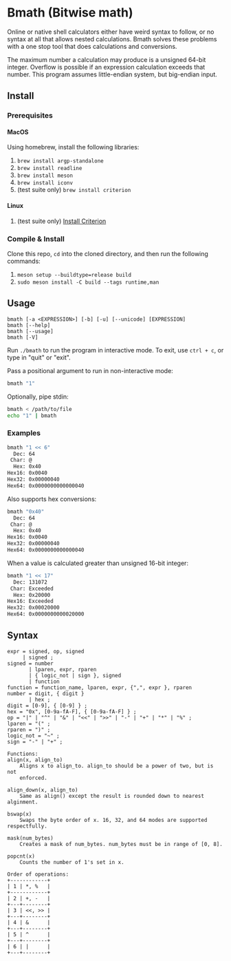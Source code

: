 # Bmath (Bitwise math)

Online or native shell calculators either have weird syntax to follow, or no
syntax at all that allows nested calculations. Bmath solves these problems with
a one stop tool that does calculations and conversions.

The maximum number a calculation may produce is a unsigned 64-bit integer.
Overflow is possible if an expression calculation exceeds that number.
This program assumes little-endian system, but big-endian input.

## Install

### Prerequisites

#### MacOS

Using homebrew, install the following libraries:

1. `brew install argp-standalone`
2. `brew install readline`
3. `brew install meson`
4. `brew install iconv`
5. (test suite only) `brew install criterion`

#### Linux

1. (test suite only) [Install Criterion](https://criterion.readthedocs.io/en/master/setup.html)

### Compile & Install

Clone this repo, `cd` into the cloned directory, and then run the following commands:

1. `meson setup --buildtype=release build`
2. `sudo meson install -C build --tags runtime,man`

## Usage

```
bmath [-a <EXPRESSION>] [-b] [-u] [--unicode] [EXPRESSION]
bmath [--help]
bmath [--usage]
bmath [-V]
```

Run `./bmath` to run the program in interactive mode. To exit, use `ctrl + c`,
or type in "quit" or "exit".

Pass a positional argument to run in
non-interactive mode:

```sh
bmath "1"
```

Optionally, pipe stdin:

```sh
bmath < /path/to/file
echo "1" | bmath
```

### Examples

```sh
bmath "1 << 6"
  Dec: 64
 Char: @
  Hex: 0x40
Hex16: 0x0040
Hex32: 0x00000040
Hex64: 0x0000000000000040
```

Also supports hex conversions:

```sh
bmath "0x40"
  Dec: 64
 Char: @
  Hex: 0x40
Hex16: 0x0040
Hex32: 0x00000040
Hex64: 0x0000000000000040
```

When a value is calculated greater than unsigned 16-bit integer:

```sh
bmath "1 << 17"
  Dec: 131072
 Char: Exceeded
  Hex: 0x20000
Hex16: Exceeded
Hex32: 0x00020000
Hex64: 0x0000000000020000
```

## Syntax

```
expr = signed, op, signed
     | signed ;
signed = number
       | lparen, expr, rparen
       | { logic_not | sign }, signed
       | function
function = function_name, lparen, expr, {",", expr }, rparen
number = digit, { digit }
       | hex ;
digit = [0-9], { [0-9] } ;
hex = "0x", [0-9a-fA-F], { [0-9a-fA-F] } ;
op = "|" | "^" | "&" | "<<" | ">>" | "-" | "+" | "*" | "%" ;
lparen = "(" ;
rparen = ")" ;
logic_not = "~" ;
sign = "-" | "+" ;

Functions:
align(x, align_to)
    Aligns x to align_to. align_to should be a power of two, but is not
    enforced.

align_down(x, align_to)
    Same as align() except the result is rounded down to nearest alginment.

bswap(x)
    Swaps the byte order of x. 16, 32, and 64 modes are supported respectfully.

mask(num_bytes)
    Creates a mask of num_bytes. num_bytes must be in range of [0, 8].

popcnt(x)
    Counts the number of 1's set in x.

Order of operations:
+------------+
| 1 | *, %   |
+------------+
| 2 | +, -   |
+---+--------+
| 3 | <<, >> |
+---+--------+
| 4 | &      |
+---+--------+
| 5 | ^      |
+---+--------+
| 6 | |      |
+---+--------+
```
